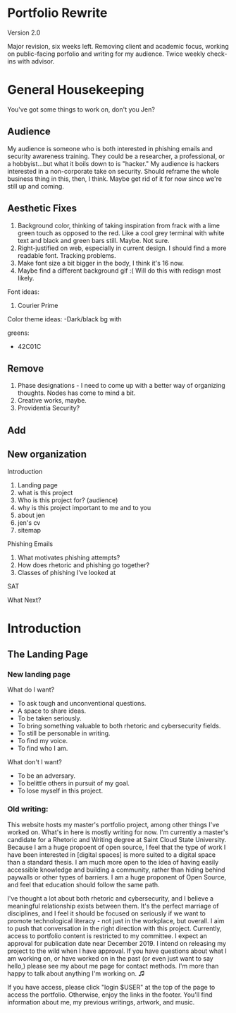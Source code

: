 # Portfolio Rewrite
Version 2.0

Major revision, six weeks left. Removing client and academic focus, working on public-facing porfolio and writing for my audience. Twice weekly check-ins with advisor.

# General Housekeeping
You've got some things to work on, don't you Jen?

## Audience
My audience is someone who is both interested in phishing emails and security awareness training. They could be a researcher, a professional, or a hobbyist...but what it boils down to is "hacker."  My audience is hackers interested in a non-corporate take on security. 
Should reframe the whole business thing in this, then, I think. Maybe get rid of it for now since we're still up and coming.

## Aesthetic Fixes

1. Background color, thinking of taking inspiration from frack with a lime green touch as opposed to the red. Like a cool grey terminal with white text and black and green bars still. Maybe. Not sure.
2. Right-justified on web, especially in current design. I should find a more readable font. Tracking problems.
3. Make font size a bit bigger in the  body, I think it's 16 now.
4. Maybe find a different background gif :( Will do this with redisgn most likely.

Font ideas:
1. Courier Prime

Color theme ideas:
-Dark/black bg with 

greens:
- 42C01C

## Remove

1. Phase designations - I need to come up with a better way of organizing thoughts. Nodes has come to mind a bit.
2. Creative works, maybe. 
3. Providentia Security?

## Add

## New organization

Introduction
1. Landing page
2. what is this project
3. Who is this project for? (audience)
4. why is this project important to me and to you
5. about jen
6. jen's cv
7. sitemap

Phishing Emails
1. What motivates phishing attempts?
2. How does rhetoric and phishing go together?
3. Classes of phishing I've looked at

SAT

What Next?

# Introduction

## The Landing Page

### New landing page

What do I want?
- To ask tough and unconventional questions.
- A space to share ideas.
- To be taken seriously.
- To bring something valuable to both rhetoric and cybersecurity fields.
- To still be personable in writing.
- To find my voice.
- To find who I am.

What don't I want?
- To be an adversary.
- To belittle others in pursuit of my goal.
- To lose myself in this project.

### Old writing:
This website hosts my master's portfolio project, among other things I've worked on. What's in here is mostly writing for now. I'm currently a master's candidate for a Rhetoric and Writing degree at Saint Cloud State University. Because I am a huge propoent of open source, I feel that the type of work I have been interested in [digital spaces] is more suited to a digital space than a standard thesis. I am much more open to the idea of having easily accessible knowledge and building a community, rather than hiding behind paywalls or other types of barriers. I am a huge proponent of Open Source, and feel that education should follow the same path.

I've thought a lot about both rhetoric and cybersecurity, and I believe a meaningful relationship exists between them. It's the perfect marriage of disciplines, and I feel it should be focused on seriously if we want to promote technological literacy - not just in the workplace, but overall. I aim to push that conversation in the right direction with this project. Currently, access to portfolio content is restricted to my committee. I expect an approval for publication date near December 2019. I intend on releasing my project to the wild when I have approval. If you have questions about what I am working on, or have worked on in the past (or even just want to say hello,) please see my about me page for contact methods. I'm more than happy to talk about anything I'm working on. ♫

If you have access, please click "login $USER" at the top of the page to access the portfolio. Otherwise, enjoy the links in the footer. You'll find information about me, my previous writings, artwork, and music.